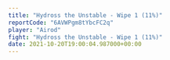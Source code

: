 ```yaml
---
title: "Hydross the Unstable - Wipe 1 (11%)"
reportCode: "6AVWPgm8tYbcFC2q"
player: "Airod"
fight: "Hydross the Unstable - Wipe 1 (11%)"
date: 2021-10-20T19:00:04.987000+00:00
---
```

